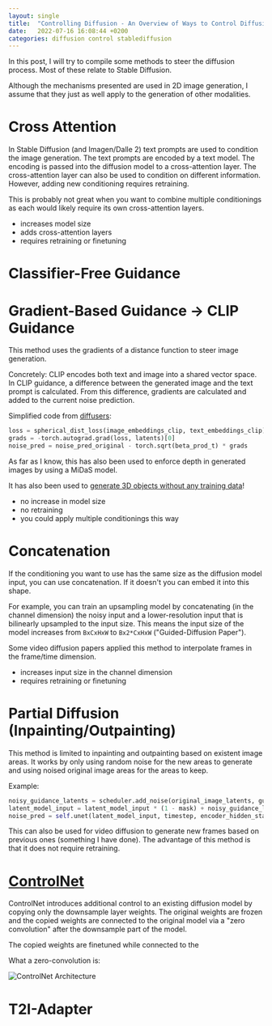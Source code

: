 ```yaml
---
layout: single
title:  "Controlling Diffusion - An Overview of Ways to Control Diffusion Models"
date:   2022-07-16 16:08:44 +0200
categories: diffusion control stablediffusion
---
```



In this post, I will try to compile some methods to steer the diffusion process. Most of these relate to Stable Diffusion. 

Although the mechanisms presented are used in 2D image generation, I assume that they just as well apply to the generation of other modalities.

# Cross Attention

In Stable Diffusion (and Imagen/Dalle 2) text prompts are used to condition the image generation. The text prompts are encoded by a text model. The encoding is passed into the diffusion model to a cross-attention layer. The cross-attention layer can also be used to condition on different information. However, adding new conditioning requires retraining.

This is probably not great when you want to combine multiple conditionings as each would likely require its own cross-attention layers.

- increases model size
- adds cross-attention layers
- requires retraining or finetuning

# Classifier-Free Guidance

# Gradient-Based Guidance -> CLIP Guidance

This method uses the gradients of a distance function to steer image generation.

Concretely: CLIP encodes both text and image into a shared vector space. In CLIP guidance, a difference between the generated image and the text prompt is calculated. From this difference, gradients are calculated and added to the current noise prediction.

Simplified code from [diffusers](https://github.com/huggingface/diffusers/blob/v0.13.1-patch/examples/community/clip_guided_stable_diffusion.py#L167):

```python
loss = spherical_dist_loss(image_embeddings_clip, text_embeddings_clip).mean() * clip_guidance_scale
grads = -torch.autograd.grad(loss, latents)[0]
noise_pred = noise_pred_original - torch.sqrt(beta_prod_t) * grads
```

As far as I know, this has also been used to enforce depth in generated images by using a MiDaS model.

It has also been used to [generate 3D objects without any training data](https://hanhung.github.io/PureCLIPNeRF/)!

- no increase in model size
- no retraining
- you could apply multiple conditionings this way


# Concatenation

If the conditioning you want to use has the same size as the diffusion model input, you can use concatenation. If it doesn't you can embed it into this shape. 

For example, you can train an upsampling model by concatenating (in the channel dimension) the noisy input and a lower-resolution input that is bilinearly upsampled to the input size. This means the input size of the model increases from `BxCxHxW` to `Bx2*CxHxW` ("Guided-Diffusion Paper").

Some video diffusion papers applied this method to interpolate frames in the frame/time dimension.

- increases input size in the channel dimension
- requires retraining or finetuning


# Partial Diffusion (Inpainting/Outpainting)

This method is limited to inpainting and outpainting based on existent image areas. It works by only using random noise for the new areas to generate and using noised original image areas for the areas to keep.

Example:

```python
noisy_guidance_latents = scheduler.add_noise(original_image_latents, guidance_noise, timestep)
latent_model_input = latent_model_input * (1 - mask) + noisy_guidance_latents * mask
noise_pred = self.unet(latent_model_input, timestep, encoder_hidden_states=text_embeddings,).sample
```

This can also be used for video diffusion to generate new frames based on previous ones (something I have done). The advantage of this method is that it does not require retraining.

# [ControlNet](https://github.com/lllyasviel/ControlNet)

ControlNet introduces additional control to an existing diffusion model by copying only the downsample layer weights. The original weights are frozen and the copied weights are connected to the original model via a "zero convolution" after the downsample part of the model. 

The copied weights are finetuned while connected to the 

What a zero-convolution is:

![ControlNet Architecture]({{site.url}}/assets/images/controlnet.png)

# T2I-Adapter

